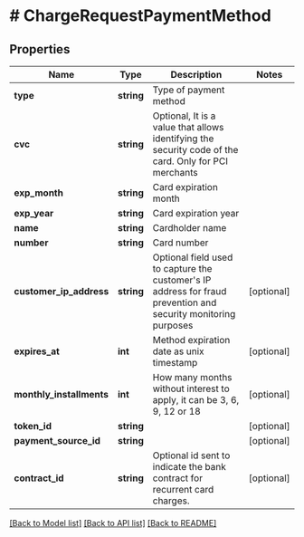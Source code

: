 # # ChargeRequestPaymentMethod

## Properties

Name | Type | Description | Notes
------------ | ------------- | ------------- | -------------
**type** | **string** | Type of payment method |
**cvc** | **string** | Optional, It is a value that allows identifying the security code of the card. Only for PCI merchants |
**exp_month** | **string** | Card expiration month |
**exp_year** | **string** | Card expiration year |
**name** | **string** | Cardholder name |
**number** | **string** | Card number |
**customer_ip_address** | **string** | Optional field used to capture the customer&#39;s IP address for fraud prevention and security monitoring purposes | [optional]
**expires_at** | **int** | Method expiration date as unix timestamp | [optional]
**monthly_installments** | **int** | How many months without interest to apply, it can be 3, 6, 9, 12 or 18 | [optional]
**token_id** | **string** |  | [optional]
**payment_source_id** | **string** |  | [optional]
**contract_id** | **string** | Optional id sent to indicate the bank contract for recurrent card charges. | [optional]

[[Back to Model list]](../../README.md#models) [[Back to API list]](../../README.md#endpoints) [[Back to README]](../../README.md)
